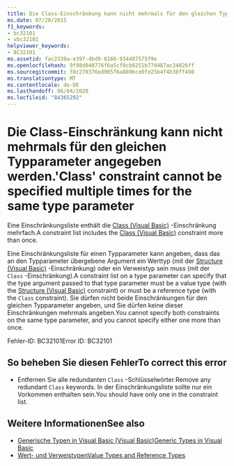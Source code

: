 ```yaml
---
title: Die Class-Einschränkung kann nicht mehrmals für den gleichen Typparameter angegeben werden.
ms.date: 07/20/2015
f1_keywords:
- bc32101
- vbc32101
helpviewer_keywords:
- BC32101
ms.assetid: fac2330a-e397-4bd9-8166-934407575f9e
ms.openlocfilehash: 9f98d048776f6a5cf8cb0251b77d487ac24026ff
ms.sourcegitcommit: f8c270376ed905f6a8896ce0fe25b4f4b38ff498
ms.translationtype: MT
ms.contentlocale: de-DE
ms.lasthandoff: 06/04/2020
ms.locfileid: "84365292"
---
```

# <a name="class-constraint-cannot-be-specified-multiple-times-for-the-same-type-parameter"></a><span data-ttu-id="17fe9-102">Die Class-Einschränkung kann nicht mehrmals für den gleichen Typparameter angegeben werden.</span><span class="sxs-lookup"><span data-stu-id="17fe9-102">'Class' constraint cannot be specified multiple times for the same type parameter</span></span>
<span data-ttu-id="17fe9-103">Eine Einschränkungsliste enthält die [Class (Visual Basic)](../language-reference/statements/class-statement.md) -Einschränkung mehrfach.</span><span class="sxs-lookup"><span data-stu-id="17fe9-103">A constraint list includes the [Class (Visual Basic)](../language-reference/statements/class-statement.md) constraint more than once.</span></span>  
  
 <span data-ttu-id="17fe9-104">Eine Einschränkungsliste für einen Typparameter kann angeben, dass das an den Typparameter übergebene Argument ein Werttyp (mit der [Structure (Visual Basic)](../language-reference/statements/structure-statement.md) -Einschränkung) oder ein Verweistyp sein muss (mit der `Class` -Einschränkung).</span><span class="sxs-lookup"><span data-stu-id="17fe9-104">A constraint list on a type parameter can specify that the type argument passed to that type parameter must be a value type (with the [Structure (Visual Basic)](../language-reference/statements/structure-statement.md) constraint) or must be a reference type (with the `Class` constraint).</span></span> <span data-ttu-id="17fe9-105">Sie dürfen nicht beide Einschränkungen für den gleichen Typparameter angeben, und Sie dürfen keine dieser Einschränkungen mehrmals angeben.</span><span class="sxs-lookup"><span data-stu-id="17fe9-105">You cannot specify both constraints on the same type parameter, and you cannot specify either one more than once.</span></span>  
  
 <span data-ttu-id="17fe9-106">Fehler-ID: BC32101</span><span class="sxs-lookup"><span data-stu-id="17fe9-106">Error ID: BC32101</span></span>  
  
## <a name="to-correct-this-error"></a><span data-ttu-id="17fe9-107">So beheben Sie diesen Fehler</span><span class="sxs-lookup"><span data-stu-id="17fe9-107">To correct this error</span></span>  
  
- <span data-ttu-id="17fe9-108">Entfernen Sie alle redundanten `Class` -Schlüsselwörter.</span><span class="sxs-lookup"><span data-stu-id="17fe9-108">Remove any redundant `Class` keywords.</span></span> <span data-ttu-id="17fe9-109">In der Einschränkungsliste sollte nur ein Vorkommen enthalten sein.</span><span class="sxs-lookup"><span data-stu-id="17fe9-109">You should have only one in the constraint list.</span></span>  
  
## <a name="see-also"></a><span data-ttu-id="17fe9-110">Weitere Informationen</span><span class="sxs-lookup"><span data-stu-id="17fe9-110">See also</span></span>

- [<span data-ttu-id="17fe9-111">Generische Typen in Visual Basic (Visual Basic)</span><span class="sxs-lookup"><span data-stu-id="17fe9-111">Generic Types in Visual Basic</span></span>](../programming-guide/language-features/data-types/generic-types.md)
- [<span data-ttu-id="17fe9-112">Wert- und Verweistypen</span><span class="sxs-lookup"><span data-stu-id="17fe9-112">Value Types and Reference Types</span></span>](../programming-guide/language-features/data-types/value-types-and-reference-types.md)
